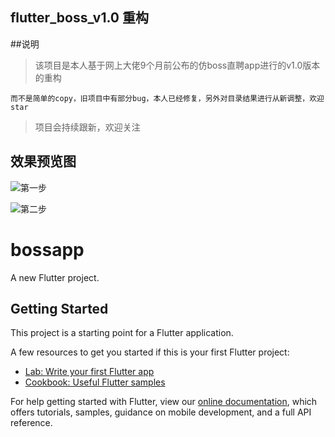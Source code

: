 
## flutter_boss_v1.0 重构

##说明
> 该项目是本人基于网上大佬9个月前公布的仿boss直聘app进行的v1.0版本的重构

`而不是简单的copy，旧项目中有部分bug，本人已经修复，另外对目录结果进行从新调整，欢迎star`

> 项目会持续跟新，欢迎关注

## 效果预览图
![第一步](https://github.com/TopGuo/flutter_boss_v1.0/blob/master/bossapp/doc/shothot/1.gif?raw=true)

![第二步](https://github.com/TopGuo/flutter_boss_v1.0/blob/master/bossapp/doc/shothot/2.gif?raw=true)





# bossapp

A new Flutter project.

## Getting Started

This project is a starting point for a Flutter application.

A few resources to get you started if this is your first Flutter project:

- [Lab: Write your first Flutter app](https://flutter.io/docs/get-started/codelab)
- [Cookbook: Useful Flutter samples](https://flutter.io/docs/cookbook)

For help getting started with Flutter, view our 
[online documentation](https://flutter.io/docs), which offers tutorials, 
samples, guidance on mobile development, and a full API reference.
